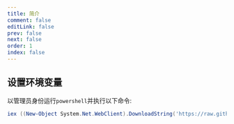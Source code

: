 ```yaml
---
title: 简介
comment: false
editLink: false
prev: false
next: false
order: 1
index: false
---
```


## 设置环境变量

以管理员身份运行`powershell`并执行以下命令:

```powershell
iex ((New-Object System.Net.WebClient).DownloadString('https://raw.githubusercontent.com/cruldra/raws/main/set-java-env.ps1'))
```
